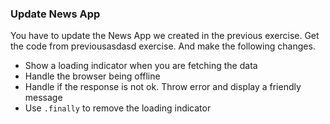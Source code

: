 ### Update News App

You have to update the News App we created in the previous exercise. Get the code from previousasdasd exercise. And make the following changes.

- Show a loading indicator when you are fetching the data
- Handle the browser being offline
- Handle if the response is not ok. Throw error and display a friendly message
- Use `.finally` to remove the loading indicator
